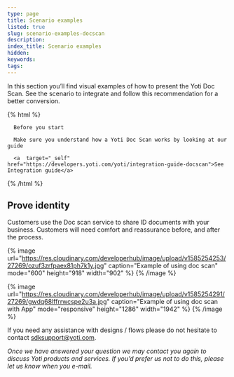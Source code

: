 ```yaml
---
type: page
title: Scenario examples
listed: true
slug: scenario-examples-docscan
description: 
index_title: Scenario examples
hidden: 
keywords: 
tags: 
---
```


In this section you’ll find visual examples of how to present the Yoti Doc Scan. See the scenario to integrate and follow this recommendation for a better conversion.

{% html %}
<div class="alert-BYS">

   <div class="alert-title" id="BYS">

      Before you start

   </div>

   <div class="alert-text" >

      Make sure you understand how a Yoti Doc Scan works by looking at our guide

   </div>

   <div class="alert-links"> 

      <a  target="_self"  href="https://developers.yoti.com/yoti/integration-guide-docscan">See Integration guide</a>

   </div>

</div>
{% /html %}

## Prove identity

Customers use the Doc scan service to share ID documents with your business. Customers will need comfort and reassurance before, and after the process.

{% image url="https://res.cloudinary.com/developerhub/image/upload/v1585254253/27269/ozuf3zrfpaex81ph7k1y.jpg" caption="Example of using doc scan" mode="600" height="918" width="902" %}
{% /image %}

{% image url="https://res.cloudinary.com/developerhub/image/upload/v1585254291/27269/gwdq68lffrrwcspe2u3a.jpg" caption="Example of using doc scan with App" mode="responsive" height="1286" width="1942" %}
{% /image %}

If you need any assistance with designs / flows  please do not hesitate to contact [sdksupport@yoti.com](mailto:sdksupport@yoti.com).

_Once we have answered your question we may contact you again to discuss Yoti products and services. If you’d prefer us not to do this, please let us know when you e-mail._